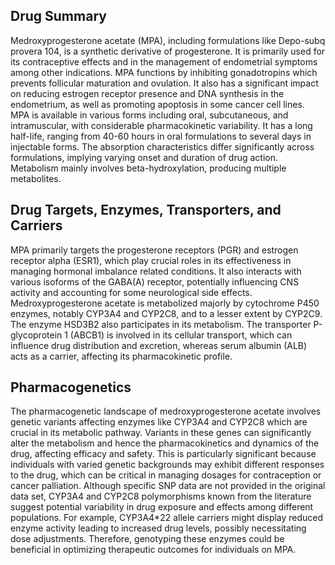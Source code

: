 ## Drug Summary
Medroxyprogesterone acetate (MPA), including formulations like Depo-subq provera 104, is a synthetic derivative of progesterone. It is primarily used for its contraceptive effects and in the management of endometrial symptoms among other indications. MPA functions by inhibiting gonadotropins which prevents follicular maturation and ovulation. It also has a significant impact on reducing estrogen receptor presence and DNA synthesis in the endometrium, as well as promoting apoptosis in some cancer cell lines. MPA is available in various forms including oral, subcutaneous, and intramuscular, with considerable pharmacokinetic variability. It has a long half-life, ranging from 40-60 hours in oral formulations to several days in injectable forms. The absorption characteristics differ significantly across formulations, implying varying onset and duration of drug action. Metabolism mainly involves beta-hydroxylation, producing multiple metabolites.

## Drug Targets, Enzymes, Transporters, and Carriers
MPA primarily targets the progesterone receptors (PGR) and estrogen receptor alpha (ESR1), which play crucial roles in its effectiveness in managing hormonal imbalance related conditions. It also interacts with various isoforms of the GABA(A) receptor, potentially influencing CNS activity and accounting for some neurological side effects. Medroxyprogesterone acetate is metabolized majorly by cytochrome P450 enzymes, notably CYP3A4 and CYP2C8, and to a lesser extent by CYP2C9. The enzyme HSD3B2 also participates in its metabolism. The transporter P-glycoprotein 1 (ABCB1) is involved in its cellular transport, which can influence drug distribution and excretion, whereas serum albumin (ALB) acts as a carrier, affecting its pharmacokinetic profile.

## Pharmacogenetics
The pharmacogenetic landscape of medroxyprogesterone acetate involves genetic variants affecting enzymes like CYP3A4 and CYP2C8 which are crucial in its metabolic pathway. Variants in these genes can significantly alter the metabolism and hence the pharmacokinetics and dynamics of the drug, affecting efficacy and safety. This is particularly significant because individuals with varied genetic backgrounds may exhibit different responses to the drug, which can be critical in managing dosages for contraception or cancer palliation. Although specific SNP data are not provided in the original data set, CYP3A4 and CYP2C8 polymorphisms known from the literature suggest potential variability in drug exposure and effects among different populations. For example, CYP3A4*22 allele carriers might display reduced enzyme activity leading to increased drug levels, possibly necessitating dose adjustments. Therefore, genotyping these enzymes could be beneficial in optimizing therapeutic outcomes for individuals on MPA.